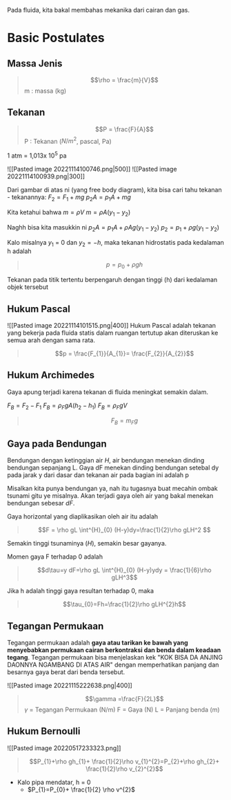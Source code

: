 Pada fluida, kita bakal membahas mekanika dari cairan dan gas.

# Basic Postulates
## Massa Jenis

>$$\rho = \frac{m}{V}$$
> m : massa (kg)

## Tekanan
>$$P = \frac{F}{A}$$
> P : Tekanan ($N/m^2$, pascal, Pa)

1 atm = 1,013x $10^5$ pa

![[Pasted image 20221114100746.png|500]]
![[Pasted image 20221114100939.png|300]]

Dari gambar di atas ni (yang free body diagram), kita bisa cari tahu tekanan - tekanannya:
$F_{2}= F_{1}+ mg$
$p_{2}A=p_{1}A + mg$

Kita ketahui bahwa
$m = \rho V$
$m=\rho A(y_{1}-y_{2})$

Naghh bisa kita masukkin ni
$p_{2}A=p_{1}A+\rho A g(y_{1}-y_{2})$
$p_{2}=p_{1}+\rho g (y_{1}-y_{2})$

Kalo misalnya $y_{1}$ = 0 dan $y_{2}=-h$, maka tekanan hidrostatis pada kedalaman h adalah
>$$p = p_{0}+\rho gh$$

Tekanan pada titik tertentu berpengaruh dengan tinggi (h) dari kedalaman objek tersebut

## Hukum Pascal
![[Pasted image 20221114101515.png|400]]
Hukum Pascal adalah tekanan yang bekerja pada fluida statis dalam ruangan tertutup akan diteruskan ke semua arah dengan sama rata.

>$$p = \frac{F_{1}}{A_{1}}= \frac{F_{2}}{A_{2}}$$

## Hukum Archimedes
Gaya apung terjadi karena tekanan di fluida meningkat semakin dalam.

$F_{B}= F_{2}-F_{1}$
$F_{B}=\rho_{F}gA(h_{2}-h_{1})$
$F_{B}=\rho_{F}gV$

>$$F_{B} = m_{F} g$$

## Gaya pada Bendungan
Bendungan dengan ketinggian air $H$, air bendungan menekan dinding bendungan sepanjang L. Gaya dF menekan dinding bendungan setebal dy pada jarak y dari dasar dan tekanan air pada bagian ini adalah p

Misalkan kita punya bendungan ya, nah itu tugasnya buat mecahin ombak tsunami gitu ye misalnya. Akan terjadi gaya oleh air yang bakal menekan bendungan sebesar $dF$. 

Gaya horizontal yang diaplikasikan oleh air itu adalah
>$$F =  \rho gL \int^{H}_{0} (H-y)dy=\frac{1}{2}\rho gLH^2 $$

Semakin tinggi tsunaminya ($H$), semakin besar gayanya.

Momen gaya F terhadap 0 adalah
>$$d\tau=y dF=\rho gL \int^{H}_{0} (H-y)ydy = \frac{1}{6}\rho gLH^3$$

Jika h adalah tinggi gaya resultan terhadap 0, maka
>$$\tau_{0}=Fh=\frac{1}{2}\rho gLH^{2}h$$

## Tegangan Permukaan
Tegangan permukaan adalah **gaya atau tarikan ke bawah yang menyebabkan permukaan cairan berkontraksi dan benda dalam keadaan tegang**. Tegangan permukaan bisa menjelaskan kek "KOK BISA DA ANJING DAONNYA NGAMBANG DI ATAS AIR" dengan memperhatikan panjang dan besarnya gaya berat dari benda tersebut.

![[Pasted image 20221115222638.png|400]]

>$$\gamma =\frac{F}{2L}$$
> $\gamma$ = Tegangan Permukaan (N/m)
> F = Gaya (N)
> L = Panjang benda (m)




## Hukum Bernoulli
![[Pasted image 20220517233323.png]]

> $$P_{1}+\rho gh_{1}+ \frac{1}{2}\rho v_{1}^{2}=P_{2}+\rho gh_{2}+ \frac{1}{2}\rho v_{2}^{2}$$

- Kalo pipa mendatar, h = 0
	- $P_{1}=P_{0}+ \frac{1}{2} \rho v^{2}$ 

